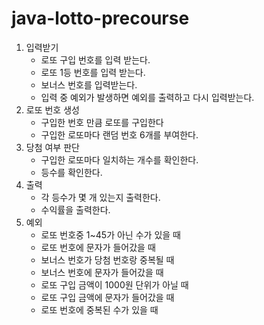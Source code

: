 # java-lotto-precourse

1. 입력받기
    - 로또 구입 번호를 입력 받는다.
    - 로또 1등 번호를 입력 받는다.
    - 보너스 번호를 입력받는다.
    - 입력 중 예외가 발생하면 예외를 출력하고 다시 입력받는다.
2. 로또 번호 생성
    - 구입한 번호 만큼 로또를 구입한다
    - 구입한 로또마다 랜덤 번호 6개를 부여한다.
3. 당첨 여부 판단
    - 구입한 로또마다 일치하는 개수를 확인한다.
    - 등수를 확인한다.
4. 출력
    -  각 등수가 몇 개 있는지 출력한다.
    - 수익률을 출력한다.
5. 예외
   - 로또 번호중 1~45가 아닌 수가 있을 때
   - 로또 번호에 문자가 들어갔을 때
   - 보너스 번호가 당첨 번호랑 중복될 때
   - 보너스 번호에 문자가 들어갔을 때
   - 로또 구입 금액이 1000원 단위가 아닐 때
   - 로또 구입 금액에 문자가 들어갔을 때
   - 로또 번호에 중복된 수가 있을 때